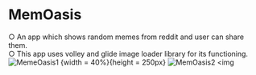# MemOasis
○ An app which shows random memes from reddit and user can share them.  
○ This app uses volley and glide image loader library for its functioning.  
![MemeOasis1](https://github.com/YadavYashvant/MemOasis/assets/113130559/e6e5d3e5-59c8-490f-b028-bf37edee7100) {width = 40%}{height = 250px}
![MemOasis2](https://github.com/YadavYashvant/MemOasis/assets/113130559/8c50e8ef-1fa8-4d3c-bef6-f8ae7aa12c23)
<img
